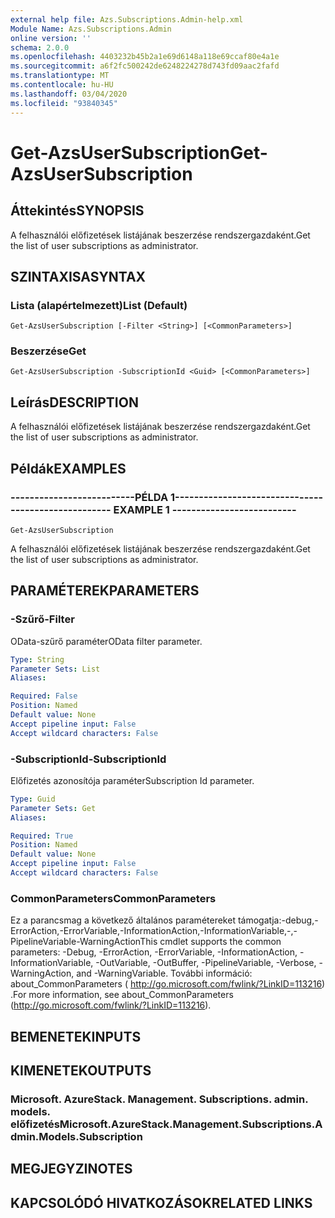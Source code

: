 ```yaml
---
external help file: Azs.Subscriptions.Admin-help.xml
Module Name: Azs.Subscriptions.Admin
online version: ''
schema: 2.0.0
ms.openlocfilehash: 4403232b45b2a1e69d6148a118e69ccaf80e4a1e
ms.sourcegitcommit: a6f2fc500242de6248224278d743fd09aac2fafd
ms.translationtype: MT
ms.contentlocale: hu-HU
ms.lasthandoff: 03/04/2020
ms.locfileid: "93840345"
---
```

# <span data-ttu-id="b2c42-101">Get-AzsUserSubscription</span><span class="sxs-lookup"><span data-stu-id="b2c42-101">Get-AzsUserSubscription</span></span>

## <span data-ttu-id="b2c42-102">Áttekintés</span><span class="sxs-lookup"><span data-stu-id="b2c42-102">SYNOPSIS</span></span>
<span data-ttu-id="b2c42-103">A felhasználói előfizetések listájának beszerzése rendszergazdaként.</span><span class="sxs-lookup"><span data-stu-id="b2c42-103">Get the list of user subscriptions as administrator.</span></span>

## <span data-ttu-id="b2c42-104">SZINTAXISA</span><span class="sxs-lookup"><span data-stu-id="b2c42-104">SYNTAX</span></span>

### <span data-ttu-id="b2c42-105">Lista (alapértelmezett)</span><span class="sxs-lookup"><span data-stu-id="b2c42-105">List (Default)</span></span>
```
Get-AzsUserSubscription [-Filter <String>] [<CommonParameters>]
```

### <span data-ttu-id="b2c42-106">Beszerzése</span><span class="sxs-lookup"><span data-stu-id="b2c42-106">Get</span></span>
```
Get-AzsUserSubscription -SubscriptionId <Guid> [<CommonParameters>]
```

## <span data-ttu-id="b2c42-107">Leírás</span><span class="sxs-lookup"><span data-stu-id="b2c42-107">DESCRIPTION</span></span>
<span data-ttu-id="b2c42-108">A felhasználói előfizetések listájának beszerzése rendszergazdaként.</span><span class="sxs-lookup"><span data-stu-id="b2c42-108">Get the list of user subscriptions as administrator.</span></span>

## <span data-ttu-id="b2c42-109">Példák</span><span class="sxs-lookup"><span data-stu-id="b2c42-109">EXAMPLES</span></span>

### <span data-ttu-id="b2c42-110">--------------------------PÉLDA 1--------------------------</span><span class="sxs-lookup"><span data-stu-id="b2c42-110">-------------------------- EXAMPLE 1 --------------------------</span></span>
```
Get-AzsUserSubscription
```

<span data-ttu-id="b2c42-111">A felhasználói előfizetések listájának beszerzése rendszergazdaként.</span><span class="sxs-lookup"><span data-stu-id="b2c42-111">Get the list of user subscriptions as administrator.</span></span>

## <span data-ttu-id="b2c42-112">PARAMÉTEREK</span><span class="sxs-lookup"><span data-stu-id="b2c42-112">PARAMETERS</span></span>

### <span data-ttu-id="b2c42-113">-Szűrő</span><span class="sxs-lookup"><span data-stu-id="b2c42-113">-Filter</span></span>
<span data-ttu-id="b2c42-114">OData-szűrő paraméter</span><span class="sxs-lookup"><span data-stu-id="b2c42-114">OData filter parameter.</span></span>

```yaml
Type: String
Parameter Sets: List
Aliases: 

Required: False
Position: Named
Default value: None
Accept pipeline input: False
Accept wildcard characters: False
```

### <span data-ttu-id="b2c42-115">-SubscriptionId</span><span class="sxs-lookup"><span data-stu-id="b2c42-115">-SubscriptionId</span></span>
<span data-ttu-id="b2c42-116">Előfizetés azonosítója paraméter</span><span class="sxs-lookup"><span data-stu-id="b2c42-116">Subscription Id parameter.</span></span>

```yaml
Type: Guid
Parameter Sets: Get
Aliases: 

Required: True
Position: Named
Default value: None
Accept pipeline input: False
Accept wildcard characters: False
```

### <span data-ttu-id="b2c42-117">CommonParameters</span><span class="sxs-lookup"><span data-stu-id="b2c42-117">CommonParameters</span></span>
<span data-ttu-id="b2c42-118">Ez a parancsmag a következő általános paramétereket támogatja:-debug,-ErrorAction,-ErrorVariable,-InformationAction,-InformationVariable,-,-PipelineVariable-WarningAction</span><span class="sxs-lookup"><span data-stu-id="b2c42-118">This cmdlet supports the common parameters: -Debug, -ErrorAction, -ErrorVariable, -InformationAction, -InformationVariable, -OutVariable, -OutBuffer, -PipelineVariable, -Verbose, -WarningAction, and -WarningVariable.</span></span> <span data-ttu-id="b2c42-119">További információ: about_CommonParameters ( http://go.microsoft.com/fwlink/?LinkID=113216) .</span><span class="sxs-lookup"><span data-stu-id="b2c42-119">For more information, see about_CommonParameters (http://go.microsoft.com/fwlink/?LinkID=113216).</span></span>

## <span data-ttu-id="b2c42-120">BEMENETEK</span><span class="sxs-lookup"><span data-stu-id="b2c42-120">INPUTS</span></span>

## <span data-ttu-id="b2c42-121">KIMENETEK</span><span class="sxs-lookup"><span data-stu-id="b2c42-121">OUTPUTS</span></span>

### <span data-ttu-id="b2c42-122">Microsoft. AzureStack. Management. Subscriptions. admin. models. előfizetés</span><span class="sxs-lookup"><span data-stu-id="b2c42-122">Microsoft.AzureStack.Management.Subscriptions.Admin.Models.Subscription</span></span>

## <span data-ttu-id="b2c42-123">MEGJEGYZI</span><span class="sxs-lookup"><span data-stu-id="b2c42-123">NOTES</span></span>

## <span data-ttu-id="b2c42-124">KAPCSOLÓDÓ HIVATKOZÁSOK</span><span class="sxs-lookup"><span data-stu-id="b2c42-124">RELATED LINKS</span></span>

